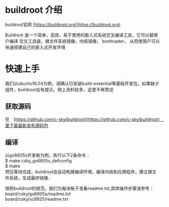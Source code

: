 # buildroot 介绍

buildroot官网 [https://buildroot.org](https://buildroot.org)

Buildroot 是一个简单，高效，易于使用的嵌入式系统交叉编译工具，它可以替用户编译 交叉工具链，根文件系统镜像，内核镜像， bootloader， 从而使用户可以快速搭建自己的嵌入式开发环境

# 快速上手

我们以ubuntu16.04为例，请确认已安装build-essential等基础开发包，如果缺少组件，buildroot会有提示。网上资料较多，这里不再赘述

## 获取源码
在　[https://github.com/c-sky/buildroot](https://github.com/c-sky/buildroot)　里下载最新发布源码包

## 编译
以gx6605s开发板为例，执行以下2条命令：<br>
$ make csky_gx6605s_defconfig<br>
$ make<br>
然后等待完成，buildroot会自动构建编译环境，编译内核和应用程序，建立根文件系统，生成最终镜像．<br>

按照buildroot的规范，我们为每块板子准备readme.txt,具体操作步骤请参考：<br>
board/csky/gx6605s/readme.txt<br>
board/csky/sc8925/readme.txt<br>
